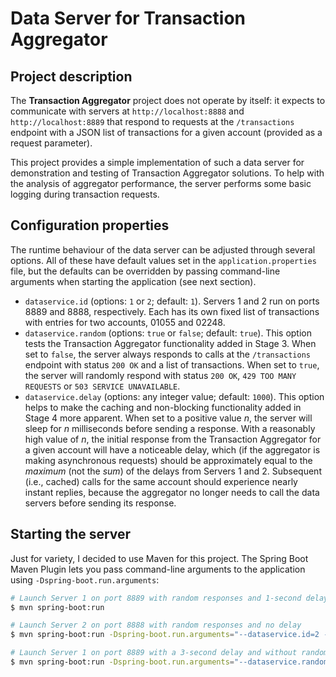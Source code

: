 # Data Server for Transaction Aggregator

## Project description

The **Transaction Aggregator** project does not operate by itself: it expects to communicate with servers at `http://localhost:8888` and `http://localhost:8889` that respond to requests at the `/transactions` endpoint with a JSON list of transactions for a given account (provided as a request parameter).

This project provides a simple implementation of such a data server for demonstration and testing of Transaction Aggregator solutions. To help with the analysis of aggregator performance, the server performs some basic logging during transaction requests.


## Configuration properties

The runtime behaviour of the data server can be adjusted through several options. All of these have default values set in the `application.properties` file, but the defaults can be overridden by passing command-line arguments when starting the application (see next section). 

- `dataservice.id` (options: `1` or `2`; default: `1`). Servers 1 and 2 run on ports 8889 and 8888, respectively. Each has its own fixed list of transactions with entries for two accounts, 01055 and 02248.
- `dataservice.random` (options: `true` or `false`; default: `true`). This option tests the Transaction Aggregator functionality added in Stage 3. When set to `false`, the server always responds to calls at the `/transactions` endpoint with status `200 OK` and a list of transactions. When set to `true`, the server will randomly respond with status `200 OK`, `429 TOO MANY REQUESTS` or `503 SERVICE UNAVAILABLE`.
- `dataservice.delay` (options: any integer value; default: `1000`). This option helps to make the caching and non-blocking functionality added in Stage 4 more apparent. When set to a positive value *n*, the server will sleep for *n* milliseconds before sending a response. With a reasonably high value of *n*, the initial response from the Transaction Aggregator for a given account will have a noticeable delay, which (if the aggregator is making asynchronous requests) should be approximately equal to the *maximum* (not the *sum*) of the delays from Servers 1 and 2. Subsequent (i.e., cached) calls for the same account should experience nearly instant replies, because the aggregator no longer needs to call the data servers before sending its response.


## Starting the server

Just for variety, I decided to use Maven for this project. The Spring Boot Maven Plugin lets you pass command-line arguments to the application using `-Dspring-boot.run.arguments`:
```sh
# Launch Server 1 on port 8889 with random responses and 1-second delay
$ mvn spring-boot:run

# Launch Server 2 on port 8888 with random responses and no delay
$ mvn spring-boot:run -Dspring-boot.run.arguments="--dataservice.id=2 --dataservice.delay=0"

# Launch Server 1 on port 8889 with a 3-second delay and without randomized responses
$ mvn spring-boot:run -Dspring-boot.run.arguments="--dataservice.random=false --dataservice.delay=3000"
```
